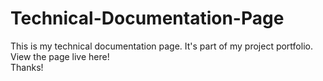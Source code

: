 # Technical-Documentation-Page<br>
This is my technical documentation page. It's part of my project portfolio.<br>
View the page live here!<br>
Thanks!
